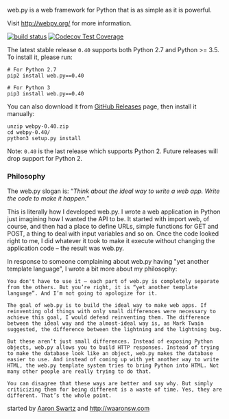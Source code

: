 web.py is a web framework for Python that is as simple as it is powerful.

Visit http://webpy.org/ for more information.

[![build status](https://secure.travis-ci.org/webpy/webpy.png?branch=master)](https://travis-ci.org/webpy/webpy)
[![Codecov Test Coverage](https://codecov.io/gh/webpy/webpy/branch/master/graphs/badge.svg?style=flat)](https://codecov.io/gh/webpy/webpy)

The latest stable release `0.40` supports both Python 2.7 and Python >= 3.5.
To install it, please run:

```
# For Python 2.7
pip2 install web.py==0.40

# For Python 3
pip3 install web.py==0.40
```

You can also download it from [GitHub Releases](https://github.com/webpy/webpy/releases)
page, then install it manually:

```
unzip webpy-0.40.zip
cd webpy-0.40/
python3 setup.py install
```

Note: `0.40` is the last release which supports Python 2. Future releases
will drop support for Python 2.

### Philosophy

The web.py slogan is: “_Think about the ideal way to write a web app. Write the code to make it happen._”

This is literally how I developed web.py. I wrote a web application in Python just imagining how I wanted the API to be. It started with import web, of course, and then had a place to define URLs, simple functions for GET and POST, a thing to deal with input variables and so on. Once the code looked right to me, I did whatever it took to make it execute without changing the application code – the result was web.py.

In response to someone complaining about web.py having "yet another template language", I wrote a bit more about my philosophy:

    You don't have to use it – each part of web.py is completely separate from the others. But you’re right, it is “yet another template language”. And I’m not going to apologize for it.

    The goal of web.py is to build the ideal way to make web apps. If reinventing old things with only small differences were necessary to achieve this goal, I would defend reinventing them. The difference between the ideal way and the almost-ideal way is, as Mark Twain suggested, the difference between the lightning and the lightning bug.

    But these aren’t just small differences. Instead of exposing Python objects, web.py allows you to build HTTP responses. Instead of trying to make the database look like an object, web.py makes the database easier to use. And instead of coming up with yet another way to write HTML, the web.py template system tries to bring Python into HTML. Not many other people are really trying to do that.

    You can disagree that these ways are better and say why. But simply criticizing them for being different is a waste of time. Yes, they are different. That’s the whole point.

started by [Aaron Swartz](https://en.wikipedia.org/wiki/Aaron_Swartz) and http://waaronsw.com

